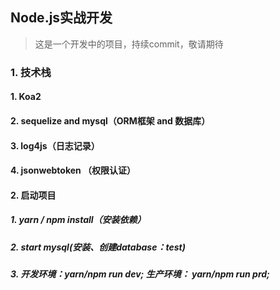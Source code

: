 ## Node.js实战开发

> 这是一个开发中的项目，持续commit，敬请期待

### 1. 技术栈
#### 1. Koa2
#### 2. sequelize and mysql（ORM框架 and 数据库）
#### 3. log4js（日志记录）
#### 4. jsonwebtoken （权限认证）

#### 2. 启动项目
##### 1. yarn / npm install（安装依赖）

##### 2. start mysql(安装、创建database：test)

##### 3. 开发环境：yarn/npm run dev; 生产环境： yarn/npm run prd;

